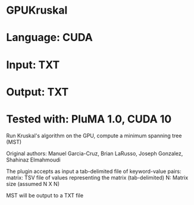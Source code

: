 # GPUKruskal
# Language: CUDA
# Input: TXT
# Output: TXT
# Tested with: PluMA 1.0, CUDA 10

Run Kruskal's algorithm on the GPU, compute a minimum spanning tree (MST)

Original authors: Manuel Garcia-Cruz, Brian LaRusso, Joseph Gonzalez, Shahinaz Elmahmoudi

The plugin accepts as input a tab-delimited file of keyword-value pairs:
matrix: TSV file of values representing the matrix (tab-delimited)
N: Matrix size (assumed N X N)

MST will be output to a TXT file
